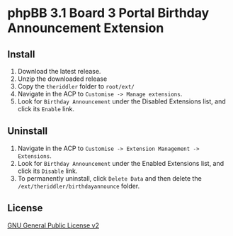 # phpBB 3.1 Board 3 Portal Birthday Announcement Extension

## Install

1. Download the latest release.
2. Unzip the downloaded release
4. Copy the `theriddler` folder to `root/ext/`
5. Navigate in the ACP to `Customise -> Manage extensions`.
6. Look for `Birthday Announcement` under the Disabled Extensions list, and click its `Enable` link.

## Uninstall

1. Navigate in the ACP to `Customise -> Extension Management -> Extensions`.
2. Look for `Birthday Announcement` under the Enabled Extensions list, and click its `Disable` link.
3. To permanently uninstall, click `Delete Data` and then delete the `/ext/theriddler/birthdayannounce` folder.

## License
[GNU General Public License v2](http://opensource.org/licenses/GPL-2.0)